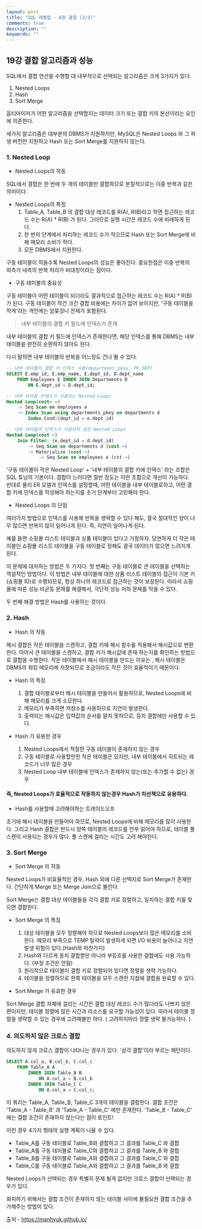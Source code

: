 ```yaml
---
layout: post
title: "SQL 레벨업 - 6장 결합 (2/3)"
comments: true
description: ""
keywords: ""
---
```



## 19강 결합 알고리즘과 성능

SQL에서 결합 연산을 수행할 대 내부적으로 선택되는 알고리즘은 크게 3가지가 있다.

1. Nested Loops
2. Hash
3. Sort Merge

옵티마이저가 어떤 알고리즘을 선택할지는 데이터 크기 또는 결합 키의 분산이라는 요인에 의존한다.

세가지 알고리즘은 대부분의 DBMS가 지원하지만, MySQL은 Nested Loops 와 그 파생 버전만 지원하고 Hash 또는 Sort Merge를 지원하지 않는다.



### 1. Nested Loop



- Nested Loops의 작동

SQL에서 결합은 한 번에 두 개의 테이블만 결합하므로 본질적으로는 이중 반복과 같은 의미이다.

- Nested Loops의 특징
  1. Table_A, Table_B 의 결합 대상 레코드를 R(A), R(B)라고 하면 접근하는 레코드 수는 R(A) * R(B) 가 된다. 그러므로 실행 시간은 레코드 수에 비례하게 된다.
  2. 한 번의 단계에서 처리하는 레코드 수가 적으므로 Hash 또는 Sort Merge에 비해 메모리 소비가 적다.
  3. 모든 DBMS에서 지원한다.

구동 테이블이 작을수록 Nested Loops의 성능은 좋아진다. 중요한점은 이중 반복의 외측가 내측의 반복 처리가 비대칭이라는 점이다.



- 구동 테이블의 중요성

구동 테이블이 어떤 테이블이 되더라도 결과적으로 접근하는 레코드 수는 R(A) * R(B) 가 된다. 구동 테이블이 작건 크건 결합 비용에는 차이가 없어 보이지만, '구동 테이블을 작게'라는 격언에는 암뭊겅니 전제가 포함된다.

> 내부 테이블의 결합 키 필드에 인덱스가 존재

내부 테이블의 결합 키 필드에 인덱스가 존재한다면, 해당 인덱스를 통해 DBMS는 내부 테이블을 완전히 순환하지 않아도 된다.

다시 말하면 내부 테이블의 반복을 어느정도 건너 뛸 수 있다.

```sql
-- 내부 테이블의 결합 키 인덱스 사용(department_pkey, PK_DEP)
SELECT E.emp_id, E.emp_name, E.dept_id, D.dept_name
	FROM Employees E INNER JOIN Departments D
		ON E.dept_id = D.dept_id;
```





```sql
-- 내부 테이블 인덱스가 사용되는 Nested Loops
Nested Loop(cost= ~)
	-> Seq Scan on employees e
	-> Index Scan using departments_pkey on departments d
		Index Cond:(dept_id = e.dept_id)
```



```sql
-- 내부 테이블의 인덱스가 사용되지 않은 Nested Loops
Nested Loop(cost ~)
	Join Filter: (e.dept_id = d.dept_id)
		-> Seq Scan on departments d (cost ~)
		-> Materialize (cost ~)
			-> Seq Scan on employees e (cst ~)
```





'구동 테이블이 작은 Nested Loop' + '내부 테이블의 결합 키에 인덱스' 라는 조합은 SQL 튜닝의 기본이다. 결합이 느리다면 절반 정도는 이런 조합으로 개선이 가능하다. 반대로 물리 ER 모델과 인덱스를 설정할때, 어떤 테이블을 내부 테이블로하고, 어떤 결합 키에 인덱스를 작성해야 하는지를 초기 단계부터 고민해야 한다.



- Nested Loops 의 단점

여러가지 방법으로 인덱스를 사용해 반복을 생략할 수 있다 해도, 결국 절대적인 양이 너무 많으면 반복이 많이 일어나게 된다. 즉, 지연이 일어나게 된다.

예를 들면 쇼핑몰 리스트 테이블과 상품 테이블이 있다고 가정하자. 당연하게 더 작은 테이블인 쇼핑몰 리스트 테이블을 구동 테이블로 정해도 결국 데이터가 많으면 느려지게 된다.

이 문제에 대처하는 방법은 두 가지다. 첫 번째는 구동 테이블로 큰 테이블을 선택하는 역설적인 방법이다. 이 방법은 내부 테이블에 대한 상품 리스트 테이블의 접근이 기본 키 (쇼핑몰 ID)로 수행되므로, 항상 하나의 레코드로 접근하는 것이 보장된다.  따라서 쇼핑몰에 따른 성능 비균등 문제를 해결해서, 극단적 성능 저하 문제를 막을 수 있다.

두 번째 해결 방법은 Hash를 사용하는 것이다.



### 2. Hash



- Hash 의 작동

해시 결합은 작은 테이블을 스캔하고, 결합 키에 해시 함수를 적용해서 해시값으로 변환한다. 이어서 큰 테이블을 스캔하고, 결합 키가 해시값에 존재 하는지를 확인하는 방법으로 결합을 수행한다. 작은 테이블에서 해시 테이블을 만드는 이유는 , 해시 테이블은 DBMS의 워킹 메모리에 저장되므로 조금이라도 작은 것이 효율적이기 때문이다.



- Hash 의 특징
  1. 결합 테이블로부터 해시 테이블을 만들어서 활용하므로, Nested Loops에 비해 메모리를 크게 소모한다.
  2. 메모리가 부족하면 저장소를 사용하므로 지연이 발생한다.
  3. 출력되는 해시값은 입력값의 순서를 알지 못하므로, 등치 결합에만 사용할 수 있다.





- Hash 가 유용한 경우
  1. Nested Loops에서 적절한 구동 테이블이 존재하지 않는 경우
  2. 구동 테이블로 사용할만한 작은 테이블은 있지만, 내부 테이블에서 히트되는 레코드가 너무 많은 경우
  3. Nested Loop 내부 테이블에 인덱스가 존재하지 않는(또는 추가할 수 없는) 경우



#### 즉, Nested Loops가 효율적으로 작동하지 않는경우 Hash가 차선책으로 유용하다.





- Hash를 사용할때 고려해야하는 트레이드오프

초기에 해시 테이블을 만들어야 하므로, Nested Loops에 비해 메모리를 많이 사용한다. 그리고 Hash 결합은 반드시 양쪽 테이블의 레코드를 전부 읽어야 하므로, 테이블 풀 스캔이 사용되는 경우가 많다. 풀 스캔에 걸리는 시간도 고려 해야한다.



### 3. Sort Merge



- Sort Merge 의 작동

Nested Loops가 비효율적인 경우, Hash 외에 다른 선택지로 Sort Merge가 존재한다. 간단하게 Merge 또는 Merge Join으로 불린다. 



Sort Merge는 결합 대상 테이블들을 각각 결합 키로 정렬하고, 일치하는 결합 키를 찾으면 결합한다.



- Sort Merge 의 특징
  1. 대상 테이블을 모두 정렬해야 하므로 Nested Loops보다 많은 메모리를 소비한다. 메모리 부족으로 TEMP 탈락이 발생하게 되면 I/O 비용이 늘어나고 지연 발생 위험이 있다.(Hash와 마찬가지)
  2. Hash와 다르게 동치 결합뿐만 아니라 부등호를 사용한 결합에도 사용 가능하다. (부정 조건은 안됨)
  3. 원리적으로 테이블이 결합 키로 정렬되어 있다면 정렬을 생략 가능하다.
  4. 테이블을 정렬하므로 한쪽 테이블을 모두 스캔한 지점에 결합을 완료할 수 있다.



- Sort Merge 가 유효한 경우

Sort Merge 결합 자체에 걸리는 시간은 결합 대상 레코드 수가 많더라도 나쁘지 않은 편이지만, 테이블 정렬에 많은 시간과 리소스를 요구할 가능성이 있다. 따라서 테이블 정렬을 생략할 수 있는 경우에 고려해볼만 하다. ( 고려하지마라 정렬 생략 불가능하다. )



### 4. 의도하지 않은 크로스 결합



의도하지 않게 크로스 결합이 나타나는 경우가 있다. '삼각 결합'이라 부르는 패턴이다.



```sql
SELECT A.col_a, B.col_b, C.col_c
	FROM Table_A A
    	INNER JOIN Table_B B
    		ON A.col_a = B.col_b
    	INNER JOIN Table_C C
    		ON A.col_a = C.col_c;
```



이 쿼리는 Table_A, Table_B, Table_C 3개의 테이블을 결합한다. 결합 조건은 'Table_A - Table_B' 과 'Table_A - Table_C' 에만 존재한다.  'Table_B - Table_C' 에는 결합 조건이 존재하지 않는다는 점이 포인트!



이런 경우 4가지 형태의 실행 계획이 나올 수 있다.



- Table_A를 구동 테이블로 Table_B와 결합하고 그 결과를 Table_C 와 결합
- Table_A를 구동 테이블로 Table_C와 결합하고 그 결과를 Table_B 와 결합
- Table_B를 구동 테이블로 Table_A와 결합하고 그 결과를 Table_C 와 결합
- Table_C를 구동 테이블로 Table_A와 결합하고 그 결과를 Table_B 와 결합



Nested Loops가 선택되는 경우 특별히 문제 될게 없지만 크로스 결합이 선택되는 경우가 있다.

회피하기 위해서는 결합 조건이 존재하지 않는 테이블 사이에 불필요한 결합 조건을 추가해주는 방법이 있다.


출처 - https://manhyuk.github.io/




